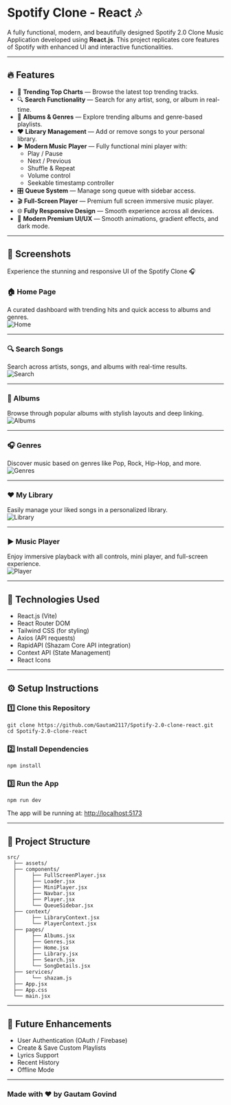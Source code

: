 
# Spotify Clone - React 🎶

A fully functional, modern, and beautifully designed Spotify 2.0 Clone Music Application developed using **React.js**. This project replicates core features of Spotify with enhanced UI and interactive functionalities.

---

## 🔥 Features

- 🎵 **Trending Top Charts** — Browse the latest top trending tracks.
- 🔍 **Search Functionality** — Search for any artist, song, or album in real-time.
- 🎼 **Albums & Genres** — Explore trending albums and genre-based playlists.
- ❤️ **Library Management** — Add or remove songs to your personal library.
- ▶ **Modern Music Player** — Fully functional mini player with:
  - Play / Pause
  - Next / Previous
  - Shuffle & Repeat
  - Volume control
  - Seekable timestamp controller
- 🎛 **Queue System** — Manage song queue with sidebar access.
- 🎬 **Full-Screen Player** — Premium full screen immersive music player.
- 🌐 **Fully Responsive Design** — Smooth experience across all devices.
- 🎨 **Modern Premium UI/UX** — Smooth animations, gradient effects, and dark mode.

---

## 📸 Screenshots

Experience the stunning and responsive UI of the Spotify Clone 🎧

### 🏠 Home Page  
A curated dashboard with trending hits and quick access to albums and genres.  
![Home](https://github.com/Gautam2117/Spotify-2.0-clone-react/blob/master/Home.png)

---

### 🔍 Search Songs  
Search across artists, songs, and albums with real-time results.  
![Search](https://github.com/Gautam2117/Spotify-2.0-clone-react/blob/master/Search_Songs.png)

---

### 🎼 Albums  
Browse through popular albums with stylish layouts and deep linking.  
![Albums](https://github.com/Gautam2117/Spotify-2.0-clone-react/blob/master/Albums.png)

---

### 🎧 Genres  
Discover music based on genres like Pop, Rock, Hip-Hop, and more.  
![Genres](https://github.com/Gautam2117/Spotify-2.0-clone-react/blob/master/Genres.png)

---

### ❤️ My Library  
Easily manage your liked songs in a personalized library.  
![Library](https://github.com/Gautam2117/Spotify-2.0-clone-react/blob/master/Library.png)

---

### ▶ Music Player  
Enjoy immersive playback with all controls, mini player, and full-screen experience.  
![Player](https://github.com/Gautam2117/Spotify-2.0-clone-react/blob/master/Player.png)

---

## 🚀 Technologies Used

- React.js (Vite)
- React Router DOM
- Tailwind CSS (for styling)
- Axios (API requests)
- RapidAPI (Shazam Core API integration)
- Context API (State Management)
- React Icons

---

## ⚙ Setup Instructions

### 1️⃣ Clone this Repository

```
git clone https://github.com/Gautam2117/Spotify-2.0-clone-react.git
cd Spotify-2.0-clone-react
```

### 2️⃣ Install Dependencies

```
npm install
```

### 3️⃣ Run the App

```
npm run dev
```

The app will be running at: [http://localhost:5173](http://localhost:5173)

---

## 📂 Project Structure

```
src/
  ├── assets/
  ├── components/
  │     ├── FullScreenPlayer.jsx
  │     ├── Loader.jsx
  │     ├── MiniPlayer.jsx
  │     ├── Navbar.jsx
  │     ├── Player.jsx
  │     └── QueueSidebar.jsx
  ├── context/
  │     ├── LibraryContext.jsx
  │     └── PlayerContext.jsx
  ├── pages/
  │     ├── Albums.jsx
  │     ├── Genres.jsx
  │     ├── Home.jsx
  │     ├── Library.jsx
  │     ├── Search.jsx
  │     └── SongDetails.jsx
  ├── services/
  │     └── shazam.js
  ├── App.jsx
  ├── App.css
  └── main.jsx
```

---

## 🎯 Future Enhancements

- User Authentication (OAuth / Firebase)
- Create & Save Custom Playlists
- Lyrics Support
- Recent History
- Offline Mode

---

### Made with ❤️ by Gautam Govind
